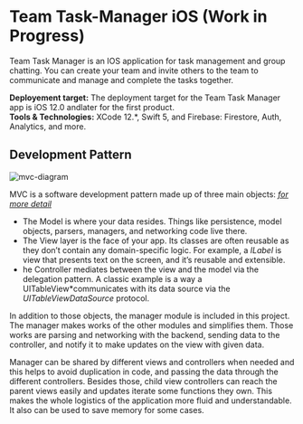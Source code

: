 # Team Task-Manager iOS (Work in Progress)

Team Task Manager is an IOS application for task management and group chatting. You can create your team and invite others to the team to communicate and manage and complete the tasks together.

**Deployement target:** The  deployment  target  for  the  Team  Task  Manager  app  is  iOS  12.0  andlater for the first product.<br>
**Tools & Technologies:** XCode 12.\*, Swift 5, and Firebase: Firestore, Auth, Analytics, and more.

## Development Pattern

![mvc-diagram](https://user-images.githubusercontent.com/24485041/120246103-eee7d680-c277-11eb-8492-b0f73b493721.png)

MVC is a software development pattern made up of three main objects: [*for more detail*](https://www.raywenderlich.com/1000705-model-view-controller-mvc-in-ios-a-modern-approach)

- The Model is where your data resides. Things like persistence, model objects, parsers, managers, and networking code live there.
- The View layer is the face of your app. Its classes are often reusable as they don’t contain any domain-specific logic. For example, a *ILabel* is view that presents text on the screen, and it’s reusable and extensible.
- he Controller mediates between the view and the model via the delegation pattern. A classic example is a way a UITableView*communicates with its data source via the *UITableViewDataSource* protocol.

In addition to those objects, the manager module is included in this project. The manager makes works of the other modules and simplifies them. Those works are parsing and networking with the backend, sending data to the controller, and notify it to make updates on the view with given data.

Manager can be shared by different views and controllers when needed and this helps to avoid duplication in code, and passing the data through the different controllers. Besides those, child view controllers can reach the parent views easily and updates iterate some functions they own. This makes the whole logistics of the application more fluid and understandable. It also can be used to save memory for some cases.
